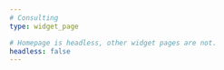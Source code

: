 ```yaml
---
# Consulting
type: widget_page

# Homepage is headless, other widget pages are not.
headless: false
---
```

